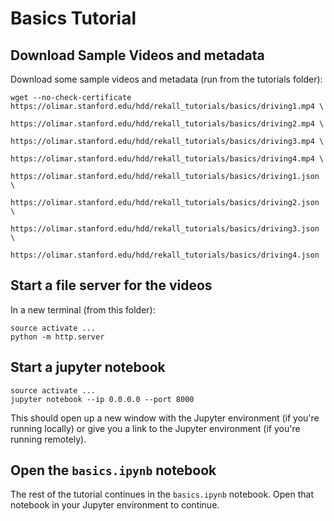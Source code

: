 # Basics Tutorial

## Download Sample Videos and metadata
Download some sample videos and metadata (run from the tutorials folder):
```
wget --no-check-certificate  https://olimar.stanford.edu/hdd/rekall_tutorials/basics/driving1.mp4 \
    https://olimar.stanford.edu/hdd/rekall_tutorials/basics/driving2.mp4 \
    https://olimar.stanford.edu/hdd/rekall_tutorials/basics/driving3.mp4 \
    https://olimar.stanford.edu/hdd/rekall_tutorials/basics/driving4.mp4 \
    https://olimar.stanford.edu/hdd/rekall_tutorials/basics/driving1.json \
    https://olimar.stanford.edu/hdd/rekall_tutorials/basics/driving2.json \
    https://olimar.stanford.edu/hdd/rekall_tutorials/basics/driving3.json \
    https://olimar.stanford.edu/hdd/rekall_tutorials/basics/driving4.json
```

## Start a file server for the videos
In a new terminal (from this folder):
```
source activate ...
python -m http.server
```

## Start a jupyter notebook
```
source activate ...
jupyter notebook --ip 0.0.0.0 --port 8000
```
This should open up a new window with the Jupyter environment (if you're
running locally) or give you a link to the Jupyter environment (if you're
running remotely).

## Open the `basics.ipynb` notebook
The rest of the tutorial continues in the `basics.ipynb` notebook. Open that
notebook in your Jupyter environment to continue.
